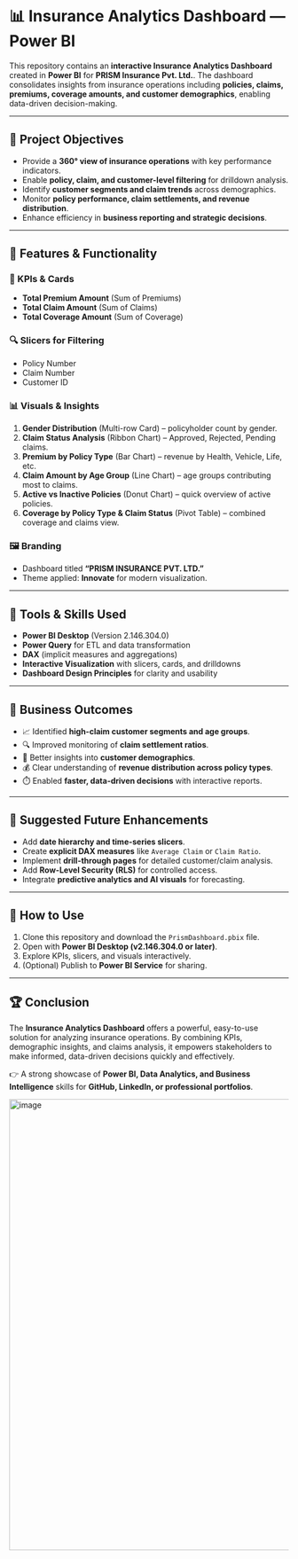 # 📊 Insurance Analytics Dashboard — Power BI

This repository contains an **interactive Insurance Analytics Dashboard** created in **Power BI** for **PRISM Insurance Pvt. Ltd.**. The dashboard consolidates insights from insurance operations including **policies, claims, premiums, coverage amounts, and customer demographics**, enabling data-driven decision-making.

---

## 🔹 Project Objectives

* Provide a **360° view of insurance operations** with key performance indicators.
* Enable **policy, claim, and customer-level filtering** for drilldown analysis.
* Identify **customer segments and claim trends** across demographics.
* Monitor **policy performance, claim settlements, and revenue distribution**.
* Enhance efficiency in **business reporting and strategic decisions**.

---

## 🔹 Features & Functionality

### 🎯 KPIs & Cards

* **Total Premium Amount** (Sum of Premiums)
* **Total Claim Amount** (Sum of Claims)
* **Total Coverage Amount** (Sum of Coverage)

### 🔍 Slicers for Filtering

* Policy Number
* Claim Number
* Customer ID

### 📊 Visuals & Insights

1. **Gender Distribution** (Multi-row Card) – policyholder count by gender.
2. **Claim Status Analysis** (Ribbon Chart) – Approved, Rejected, Pending claims.
3. **Premium by Policy Type** (Bar Chart) – revenue by Health, Vehicle, Life, etc.
4. **Claim Amount by Age Group** (Line Chart) – age groups contributing most to claims.
5. **Active vs Inactive Policies** (Donut Chart) – quick overview of active policies.
6. **Coverage by Policy Type & Claim Status** (Pivot Table) – combined coverage and claims view.

### 🖼️ Branding

* Dashboard titled **“PRISM INSURANCE PVT. LTD.”**
* Theme applied: **Innovate** for modern visualization.

---

## 🔹 Tools & Skills Used

* **Power BI Desktop** (Version 2.146.304.0)
* **Power Query** for ETL and data transformation
* **DAX** (implicit measures and aggregations)
* **Interactive Visualization** with slicers, cards, and drilldowns
* **Dashboard Design Principles** for clarity and usability

---

## 🔹 Business Outcomes

* 📈 Identified **high-claim customer segments and age groups**.
* 🔍 Improved monitoring of **claim settlement ratios**.
* 👥 Better insights into **customer demographics**.
* 💰 Clear understanding of **revenue distribution across policy types**.
* ⏱️ Enabled **faster, data-driven decisions** with interactive reports.

---

## 🔹 Suggested Future Enhancements

* Add **date hierarchy and time-series slicers**.
* Create **explicit DAX measures** like `Average Claim` or `Claim Ratio`.
* Implement **drill-through pages** for detailed customer/claim analysis.
* Add **Row-Level Security (RLS)** for controlled access.
* Integrate **predictive analytics and AI visuals** for forecasting.

---

## 🔹 How to Use

1. Clone this repository and download the `PrismDashboard.pbix` file.
2. Open with **Power BI Desktop (v2.146.304.0 or later)**.
3. Explore KPIs, slicers, and visuals interactively.
4. (Optional) Publish to **Power BI Service** for sharing.

---



## 🏆 Conclusion

The **Insurance Analytics Dashboard** offers a powerful, easy-to-use solution for analyzing insurance operations. By combining KPIs, demographic insights, and claims analysis, it empowers stakeholders to make informed, data-driven decisions quickly and effectively.

👉 A strong showcase of **Power BI, Data Analytics, and Business Intelligence** skills for **GitHub, LinkedIn, or professional portfolios**.


<img width="1444" height="814" alt="image" src="https://github.com/user-attachments/assets/616e56f4-e92f-4b40-8771-6f7618882bc0" />

